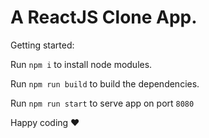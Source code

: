# A ReactJS Clone App.

Getting started:

Run `npm i` to install node modules.

Run `npm run build` to build the dependencies.

Run `npm run start` to serve app on port `8080`

Happy coding :heart:

